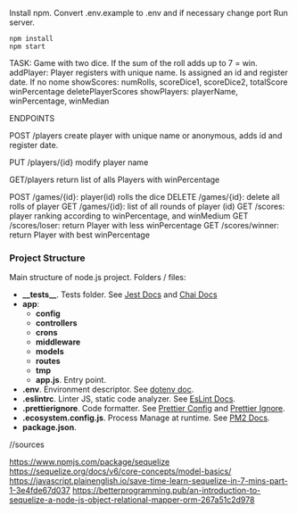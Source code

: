Install npm.
Convert .env.example to .env and if necessary change port
Run server.

```
npm install
npm start
```
TASK: Game with two dice. If the sum of the roll adds up to 7 = win.
addPlayer: Player registers with unique name. Is assigned an id and register date. If no nome 
showScores: numRolls, scoreDice1, scoreDice2, totalScore winPercentage
deletePlayerScores
showPlayers: playerName, winPercentage, winMedian



ENDPOINTS

POST /players 
create player with unique name or anonymous, adds id and register date.

PUT /players/{id} 
modify player name

GET/players return list of alls Players with winPercentage

POST /games/{id}: player(id) rolls the dice
DELETE /games/{id}: delete all rolls of player
GET /games/{id}: list of all rounds of player (id)
GET /scores: player ranking according to winPercentage, and winMedium
GET /scores/loser: return Player with less winPercentage
GET /scores/winner: return Player with best winPercentage


### Project Structure

Main structure of node.js project. Folders / files:

- <b>\_\_tests__</b>. Tests folder. See [Jest Docs](https://jestjs.io/es-ES/docs/configuration) and [Chai Docs](https://www.chaijs.com/)
- <b>app</b>:
    - <b>config</b>
    - <b>controllers</b>
    - <b>crons</b>
    - <b>middleware</b>
    - <b>models</b>
    - <b>routes</b>
    - <b>tmp</b>
    - <b>app.js</b>. Entry point.
- <b>.env</b>. Environment descriptor. See [dotenv doc](https://www.npmjs.com/package/dotenv).
- <b>.eslintrc</b>. Linter JS, static code analyzer. See [EsLint Docs](https://eslint.org/docs/user-guide/configuring/configuration-files).
- <b>.prettierignore</b>. Code formatter. See [Prettier Config](https://prettier.io/docs/en/configuration.html) and [Prettier Ignore](https://prettier.io/docs/en/ignore.html).
- <b>.ecosystem.config.js</b>. Process Manage at runtime. See [PM2 Docs](https://pm2.keymetrics.io/).
- <b>package.json</b>.

//sources

https://www.npmjs.com/package/sequelize
https://sequelize.org/docs/v6/core-concepts/model-basics/
https://javascript.plainenglish.io/save-time-learn-sequelize-in-7-mins-part-1-3e4fde67d037
https://betterprogramming.pub/an-introduction-to-sequelize-a-node-js-object-relational-mapper-orm-267a51c2d978




